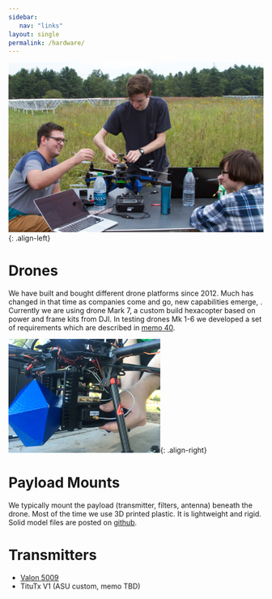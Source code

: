 ```yaml
---
sidebar:
   nav: "links"
layout: single
permalink: /hardware/
---
```

![image-right](/assets/images/GB_2015_1.jpg){: .align-left}
# Drones
We have built and bought different drone platforms since 2012. Much has changed in
that time as companies come and go, new capabilities emerge, .  Currently we are using drone Mark 7, a custom build hexacopter based on power and frame kits from DJI. In testing drones Mk 1-6 we developed a set of requirements
  which are described in [memo 40](http://danielcjacobs.com/uploads/ECHO_Memos/ECHO040_ECHO_Drone_Requirements.pdf).


![image-right](/assets/images/Mk7_mountApril2021_2in.png){: .align-right}
# Payload Mounts
We typically mount the payload (transmitter, filters, antenna) beneath the drone.  Most of the time we use 3D printed plastic. It is lightweight and rigid.  Solid model files are posted on [github](https://github.com/dannyjacobs/ECHO/blob/master/hardware/ECHO_hardware_summary.rst).


# Transmitters
 * [Valon 5009](https://www.valonrf.com/frequency-synthesizer-6ghz.html)
 * TituTx V1 (ASU custom, memo TBD)

